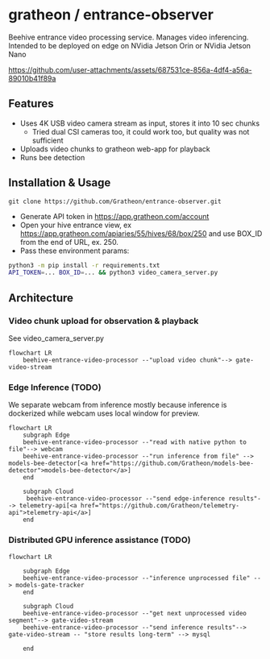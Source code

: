# gratheon / entrance-observer

Beehive entrance video processing service. Manages video inferencing. 
Intended to be deployed on edge on NVidia Jetson Orin or NVidia Jetson Nano


https://github.com/user-attachments/assets/687531ce-856a-4df4-a56a-89010b41f89a


## Features

- Uses 4K USB video camera stream as input, stores it into 10 sec chunks
  - Tried dual CSI cameras too, it could work too, but quality was not sufficient
- Uploads video chunks to gratheon web-app for playback
- Runs bee detection

## Installation & Usage

```
git clone https://github.com/Gratheon/entrance-observer.git
```
- Generate API token in https://app.gratheon.com/account
- Open your hive entrance view, ex https://app.gratheon.com/apiaries/55/hives/68/box/250 and use BOX_ID from the end of URL, ex. 250.
- Pass these environment params:

```bash
python3 -m pip install -r requirements.txt
API_TOKEN=... BOX_ID=... && python3 video_camera_server.py
```

## Architecture

### Video chunk upload for observation & playback

See video_camera_server.py

```mermaid
flowchart LR
	beehive-entrance-video-processor --"upload video chunk"--> gate-video-stream
```

### Edge Inference (TODO)

We separate webcam from inference mostly because inference is dockerized while webcam uses local window for preview.

```mermaid
flowchart LR
	subgraph Edge
	beehive-entrance-video-processor --"read with native python to file"--> webcam
	beehive-entrance-video-processor --"run inference from file" --> models-bee-detector[<a href="https://github.com/Gratheon/models-bee-detector">models-bee-detector</a>]
	end

	subgraph Cloud
	 beehive-entrance-video-processor --"send edge-inference results"--> telemetry-api[<a href="https://github.com/Gratheon/telemetry-api">telemetry-api</a>]
	end
```

### Distributed GPU inference assistance (TODO)

```mermaid
flowchart LR

	subgraph Edge
	beehive-entrance-video-processor --"inference unprocessed file" --> models-gate-tracker
	end

	subgraph Cloud
	beehive-entrance-video-processor --"get next unprocessed video segment"--> gate-video-stream
	beehive-entrance-video-processor --"send inference results"--> gate-video-stream -- "store results long-term" --> mysql

	end
```
